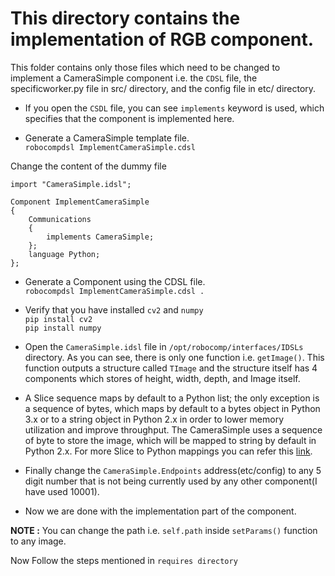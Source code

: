 # This directory contains the implementation of RGB component.

This folder contains only those files which need to be changed to implement a CameraSimple component i.e. the `CDSL` file, the specificworker.py file in src/ directory, and the config file in etc/ directory.

- If you open the `CSDL` file, you can see `implements` keyword is used, which specifies that the component is implemented here.



- Generate a CameraSimple template file.<br>
`robocompdsl ImplementCameraSimple.cdsl`

Change the content of the dummy file
```CDSL
import "CameraSimple.idsl";

Component ImplementCameraSimple
{
	Communications
	{
		implements CameraSimple;
	};
	language Python;
};
```

- Generate a Component using the CDSL file.<br>
`robocompdsl ImplementCameraSimple.cdsl .`

- Verify that you have installed `cv2` and `numpy`<br>
`pip install cv2`<br>
`pip install numpy`

- Open the `CameraSimple.idsl` file in `/opt/robocomp/interfaces/IDSLs` directory. As you can see, there is only one function i.e. `getImage()`. This function outputs a structure called `TImage` and the structure itself has 4 components which stores  of height, width, depth, and Image itself.

- A Slice sequence maps by default to a Python list; the only exception is a sequence of bytes, which maps by default to a bytes object in Python 3.x or to a string object in Python 2.x in order to lower memory utilization and improve throughput. The CameraSimple uses a sequence of byte to store the image, which will be mapped to string by default in Python 2.x. For more Slice to Python mappings you can refer this [link](https://doc.zeroc.com/ice/3.7/language-mappings/python-mapping/client-side-slice-to-python-mapping).

- Finally change the `CameraSimple.Endpoints` address(etc/config) to any 5 digit number that is not being currently used by any other component(I have used 10001).

- Now we are done with the implementation part of the component.

**NOTE :** You can change the path i.e. `self.path` inside `setParams()` function to any  image.

Now Follow the steps mentioned in `requires directory`